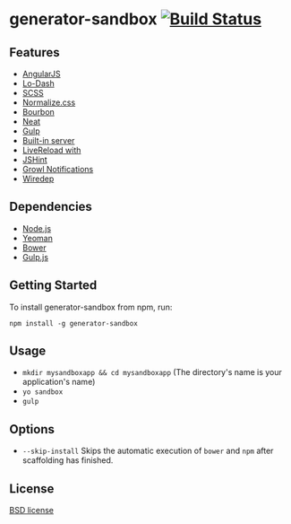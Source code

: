 # generator-sandbox [![Build Status](https://secure.travis-ci.org/kojiwakayama/generator-sandbox.png?branch=master)](https://travis-ci.org/kojiwakayama/generator-sandbox)

## Features
* [AngularJS](https://angularjs.org/)
* [Lo-Dash](http://lodash.com/)
* [SCSS](http://sass-lang.com/)
* [Normalize.css](http://necolas.github.io/normalize.css/)
* [Bourbon](http://bourbon.io/)
* [Neat](http://neat.bourbon.io/)
* [Gulp](http://gulpjs.com/)
* [Built-in server](http://www.senchalabs.org/connect/)
* [LiveReload with](https://chrome.google.com/webstore/detail/livereload/jnihajbhpnppcggbcgedagnkighmdlei?hl=en)
* [JSHint](http://www.jshint.com/)
* [Growl Notifications](http://growl.info/)
* [Wiredep](https://github.com/taptapship/wiredep)

## Dependencies
* [Node.js](http://nodejs.org/)
* [Yeoman](http://yeoman.io/)
* [Bower](http://bower.io/)
* [Gulp.js](http://gulpjs.com/)

## Getting Started
To install generator-sandbox from npm, run:
```
npm install -g generator-sandbox
```

## Usage
* `mkdir mysandboxapp && cd mysandboxapp` (The directory's name is your application's name)
* `yo sandbox`
* `gulp`

## Options
* `--skip-install`
  Skips the automatic execution of `bower` and `npm` after scaffolding has finished.

## License
[BSD license](http://opensource.org/licenses/bsd-license.php)

